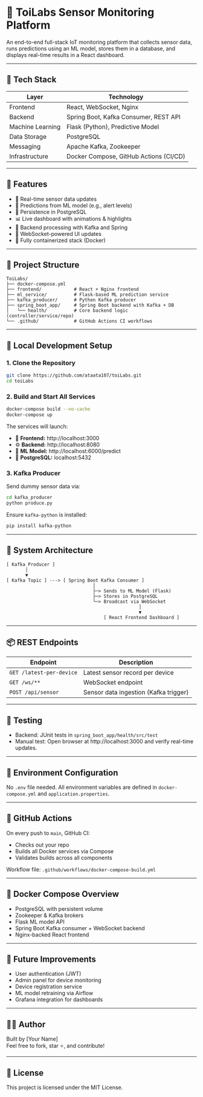 # 🧪 ToiLabs Sensor Monitoring Platform

An end-to-end full-stack IoT monitoring platform that collects sensor data, runs predictions using an ML model, stores them in a database, and displays real-time results in a React dashboard.

---

## 🔧 Tech Stack

| Layer            | Technology                             |
| ---------------- | -------------------------------------- |
| Frontend         | React, WebSocket, Nginx                |
| Backend          | Spring Boot, Kafka Consumer, REST API  |
| Machine Learning | Flask (Python), Predictive Model       |
| Data Storage     | PostgreSQL                             |
| Messaging        | Apache Kafka, Zookeeper                |
| Infrastructure   | Docker Compose, GitHub Actions (CI/CD) |

---

## 📌 Features

- 📡 Real-time sensor data updates
- 🤖 Predictions from ML model (e.g., alert levels)
- 💾 Persistence in PostgreSQL
- 📊 Live dashboard with animations & highlights
- 🧠 Backend processing with Kafka and Spring
- 🔁 WebSocket-powered UI updates
- 🚢 Fully containerized stack (Docker)

---

## 📁 Project Structure

```
ToiLabs/
├── docker-compose.yml
├── frontend/            # React + Nginx frontend
├── ml_service/          # Flask-based ML prediction service
├── kafka_producer/      # Python Kafka producer
├── spring_boot_app/     # Spring Boot backend with Kafka + DB
│   └── health/          # Core backend logic (controller/service/repo)
└── .github/             # GitHub Actions CI workflows
```

---

## 🚀 Local Development Setup

### 1. Clone the Repository

```bash
git clone https://github.com/ataata107/toiLabs.git
cd toiLabs
```

### 2. Build and Start All Services

```bash
docker-compose build --no-cache
docker-compose up
```

The services will launch:

- 🔗 **Frontend:** http://localhost:3000
- ⚙️ **Backend:** http://localhost:8080
- 🧠 **ML Model:** http://localhost:6000/predict
- 🐘 **PostgreSQL:** localhost:5432

### 3. Kafka Producer

Send dummy sensor data via:

```bash
cd kafka_producer
python produce.py
```

Ensure `kafka-python` is installed:

```bash
pip install kafka-python
```

---

## 🔄 System Architecture

```text
[ Kafka Producer ]
       │
       ▼
[ Kafka Topic ] ---> [ Spring Boot Kafka Consumer ]
                                │
                                ├─> Sends to ML Model (Flask)
                                ├─> Stores in PostgreSQL
                                └─> Broadcast via WebSocket
                                                 │
                                                 ▼
                                    [ React Frontend Dashboard ]
```

---

## 📦 REST Endpoints

| Endpoint                 | Description                           |
| ------------------------ | ------------------------------------- |
| `GET /latest-per-device` | Latest sensor record per device       |
| `GET /ws/**`             | WebSocket endpoint                    |
| `POST /api/sensor`       | Sensor data ingestion (Kafka trigger) |

---

## 🧪 Testing

- Backend: JUnit tests in `spring_boot_app/health/src/test`
- Manual test: Open browser at http://localhost:3000 and verify real-time updates.

---

## 🔐 Environment Configuration

No `.env` file needed. All environment variables are defined in `docker-compose.yml` and `application.properties`.

---

## 🧰 GitHub Actions

On every push to `main`, GitHub CI:

- Checks out your repo
- Builds all Docker services via Compose
- Validates builds across all components

Workflow file: `.github/workflows/docker-compose-build.yml`

---

## 🐳 Docker Compose Overview

- PostgreSQL with persistent volume
- Zookeeper & Kafka brokers
- Flask ML model API
- Spring Boot Kafka consumer + WebSocket backend
- Nginx-backed React frontend

---

## 🧠 Future Improvements

- User authentication (JWT)
- Admin panel for device monitoring
- Device registration service
- ML model retraining via Airflow
- Grafana integration for dashboards

---

## 👨‍💻 Author

Built by [Your Name]  
Feel free to fork, star ⭐, and contribute!

---

## 📄 License

This project is licensed under the MIT License.
